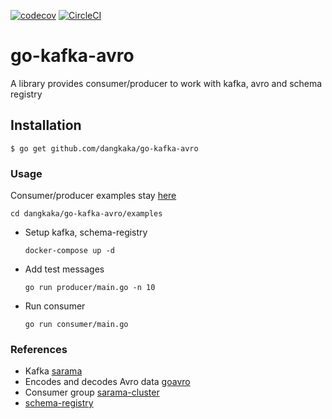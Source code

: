 [![codecov](https://codecov.io/gh/dangkaka/go-kafka-avro/branch/master/graph/badge.svg)](https://codecov.io/gh/dangkaka/go-kafka-avro) [![CircleCI](https://circleci.com/gh/dangkaka/go-kafka-avro.svg?style=svg)](https://circleci.com/gh/dangkaka/go-kafka-avro)

# go-kafka-avro

A library provides consumer/producer to work with kafka, avro and schema registry

## Installation

```
$ go get github.com/dangkaka/go-kafka-avro
```

### Usage
Consumer/producer examples stay [here](./examples)

```
cd dangkaka/go-kafka-avro/examples
```

* Setup kafka, schema-registry
    ```
    docker-compose up -d
    ```
    
* Add test messages
    ```
    go run producer/main.go -n 10
    ```
    
* Run consumer
    ```
    go run consumer/main.go
    ```
    
### References

* Kafka [sarama](https://github.com/Shopify/sarama)
* Encodes and decodes Avro data [goavro](https://github.com/linkedin/goavro)
* Consumer group [sarama-cluster](https://github.com/bsm/sarama-cluster)
* [schema-registry](https://github.com/confluentinc/schema-registry)

